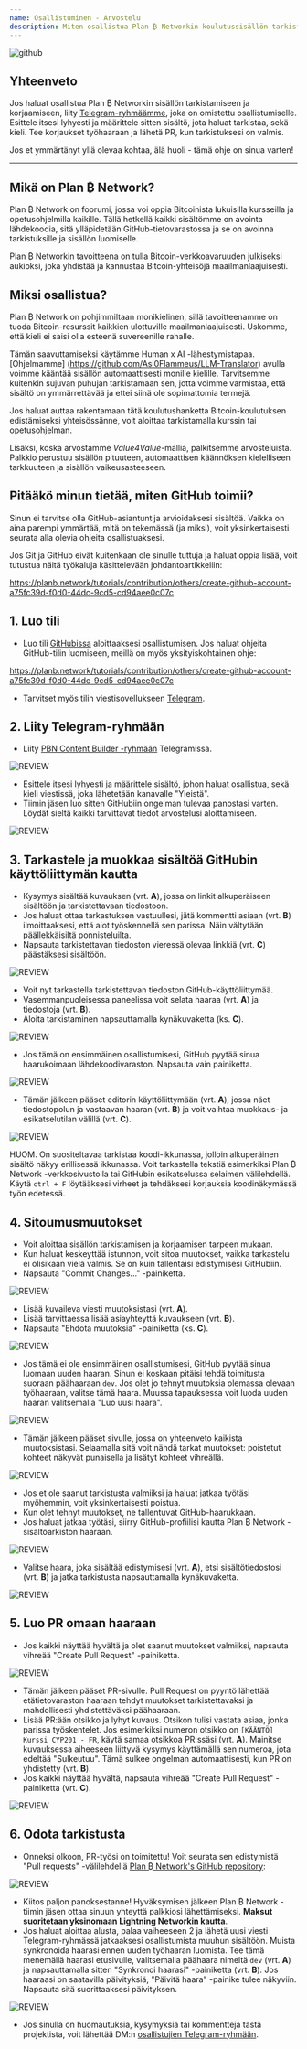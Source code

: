 ```yaml
---
name: Osallistuminen - Arvostelu
description: Miten osallistua Plan ₿ Networkin koulutussisällön tarkistamiseen?
---
```

![github](assets/cover.webp)

## Yhteenveto

Jos haluat osallistua Plan ₿ Networkin sisällön tarkistamiseen ja korjaamiseen, liity [Telegram-ryhmäämme](https://t.me/PlanBNetwork_ContentBuilder), joka on omistettu osallistumiselle. Esittele itsesi lyhyesti ja määrittele sitten sisältö, jota haluat tarkistaa, sekä kieli. Tee korjaukset työhaaraan ja lähetä PR, kun tarkistuksesi on valmis.

Jos et ymmärtänyt yllä olevaa kohtaa, älä huoli - tämä ohje on sinua varten!

---
## Mikä on Plan ₿ Network?

Plan ₿ Network on foorumi, jossa voi oppia Bitcoinista lukuisilla kursseilla ja opetusohjelmilla kaikille. Tällä hetkellä kaikki sisältömme on avointa lähdekoodia, sitä ylläpidetään GitHub-tietovarastossa ja se on avoinna tarkistuksille ja sisällön luomiselle.

Plan ₿ Networkin tavoitteena on tulla Bitcoin-verkkoavaruuden julkiseksi aukioksi, joka yhdistää ja kannustaa Bitcoin-yhteisöjä maailmanlaajuisesti.

## Miksi osallistua?

Plan ₿ Network on pohjimmiltaan monikielinen, sillä tavoitteenamme on tuoda Bitcoin-resurssit kaikkien ulottuville maailmanlaajuisesti. Uskomme, että kieli ei saisi olla esteenä suvereenille rahalle.

Tämän saavuttamiseksi käytämme Human x AI -lähestymistapaa. [Ohjelmamme] (https://github.com/Asi0Flammeus/LLM-Translator) avulla voimme kääntää sisällön automaattisesti monille kielille. Tarvitsemme kuitenkin sujuvan puhujan tarkistamaan sen, jotta voimme varmistaa, että sisältö on ymmärrettävää ja ettei siinä ole sopimattomia termejä.

Jos haluat auttaa rakentamaan tätä koulutushanketta Bitcoin-koulutuksen edistämiseksi yhteisössänne, voit aloittaa tarkistamalla kurssin tai opetusohjelman.

Lisäksi, koska arvostamme *Value4Value*-mallia, palkitsemme arvosteluista. Palkkio perustuu sisällön pituuteen, automaattisen käännöksen kielelliseen tarkkuuteen ja sisällön vaikeusasteeseen.

## Pitääkö minun tietää, miten GitHub toimii?

Sinun ei tarvitse olla GitHub-asiantuntija arvioidaksesi sisältöä. Vaikka on aina parempi ymmärtää, mitä on tekemässä (ja miksi), voit yksinkertaisesti seurata alla olevia ohjeita osallistuaksesi.

Jos Git ja GitHub eivät kuitenkaan ole sinulle tuttuja ja haluat oppia lisää, voit tutustua näitä työkaluja käsittelevään johdantoartikkeliin:

https://planb.network/tutorials/contribution/others/create-github-account-a75fc39d-f0d0-44dc-9cd5-cd94aee0c07c

## 1. Luo tili


- Luo tili [GitHubissa](https://github.com/) aloittaaksesi osallistumisen. Jos haluat ohjeita GitHub-tilin luomiseen, meillä on myös yksityiskohtainen ohje:

https://planb.network/tutorials/contribution/others/create-github-account-a75fc39d-f0d0-44dc-9cd5-cd94aee0c07c

- Tarvitset myös tilin viestisovellukseen [Telegram](https://telegram.org/).

## 2. Liity Telegram-ryhmään


- Liity [PBN Content Builder -ryhmään](https://t.me/PlanBNetwork_ContentBuilder) Telegramissa.

![REVIEW](assets/fr/01.webp)


- Esittele itsesi lyhyesti ja määrittele sisältö, johon haluat osallistua, sekä kieli viestissä, joka lähetetään kanavalle "Yleistä".
- Tiimin jäsen luo sitten GitHubiin ongelman tulevaa panostasi varten. Löydät sieltä kaikki tarvittavat tiedot arvostelusi aloittamiseen.

![REVIEW](assets/fr/02.webp)

## 3. Tarkastele ja muokkaa sisältöä GitHubin käyttöliittymän kautta


- Kysymys sisältää kuvauksen (vrt. **A**), jossa on linkit alkuperäiseen sisältöön ja tarkistettavaan tiedostoon.
- Jos haluat ottaa tarkastuksen vastuullesi, jätä kommentti asiaan (vrt. **B**) ilmoittaaksesi, että aiot työskennellä sen parissa. Näin vältytään päällekkäisiltä ponnisteluilta.
- Napsauta tarkistettavan tiedoston vieressä olevaa linkkiä (vrt. **C**) päästäksesi sisältöön.

![REVIEW](assets/fr/03.webp)


- Voit nyt tarkastella tarkistettavan tiedoston GitHub-käyttöliittymää.
- Vasemmanpuoleisessa paneelissa voit selata haaraa (vrt. **A**) ja tiedostoja (vrt. **B**).
- Aloita tarkistaminen napsauttamalla kynäkuvaketta (ks. **C**).

![REVIEW](assets/fr/04.webp)


- Jos tämä on ensimmäinen osallistumisesi, GitHub pyytää sinua haarukoimaan lähdekoodivaraston. Napsauta vain painiketta.

![REVIEW](assets/fr/05.webp)


- Tämän jälkeen pääset editorin käyttöliittymään (vrt. **A**), jossa näet tiedostopolun ja vastaavan haaran (vrt. **B**) ja voit vaihtaa muokkaus- ja esikatselutilan välillä (vrt. **C**).

![REVIEW](assets/fr/06.webp)

HUOM. On suositeltavaa tarkistaa koodi-ikkunassa, jolloin alkuperäinen sisältö näkyy erillisessä ikkunassa. Voit tarkastella tekstiä esimerkiksi Plan ₿ Network -verkkosivustolla tai GitHubin esikatselussa selaimen välilehdellä. Käytä `ctrl + F` löytääksesi virheet ja tehdäksesi korjauksia koodinäkymässä työn edetessä.

## 4. Sitoumusmuutokset


- Voit aloittaa sisällön tarkistamisen ja korjaamisen tarpeen mukaan.
- Kun haluat keskeyttää istunnon, voit sitoa muutokset, vaikka tarkastelu ei olisikaan vielä valmis. Se on kuin tallentaisi edistymisesi GitHubiin.
- Napsauta "Commit Changes..." -painiketta.

![REVIEW](assets/fr/07.webp)


- Lisää kuvaileva viesti muutoksistasi (vrt. **A**).
- Lisää tarvittaessa lisää asiayhteyttä kuvaukseen (vrt. **B**).
- Napsauta "Ehdota muutoksia" -painiketta (ks. **C**).

![REVIEW](assets/fr/08.webp)


- Jos tämä ei ole ensimmäinen osallistumisesi, GitHub pyytää sinua luomaan uuden haaran. Sinun ei koskaan pitäisi tehdä toimitusta suoraan päähaaraan `dev`. Jos olet jo tehnyt muutoksia olemassa olevaan työhaaraan, valitse tämä haara. Muussa tapauksessa voit luoda uuden haaran valitsemalla "Luo uusi haara".

![REVIEW](assets/fr/13.webp)


- Tämän jälkeen pääset sivulle, jossa on yhteenveto kaikista muutoksistasi. Selaamalla sitä voit nähdä tarkat muutokset: poistetut kohteet näkyvät punaisella ja lisätyt kohteet vihreällä.

![REVIEW](assets/fr/09.webp)


- Jos et ole saanut tarkistusta valmiiksi ja haluat jatkaa työtäsi myöhemmin, voit yksinkertaisesti poistua.
- Kun olet tehnyt muutokset, ne tallentuvat GitHub-haarukkaan.
- Jos haluat jatkaa työtäsi, siirry GitHub-profiilisi kautta Plan ₿ Network -sisältöarkiston haaraan.

![REVIEW](assets/fr/14.webp)


- Valitse haara, joka sisältää edistymisesi (vrt. **A**), etsi sisältötiedostosi (vrt. **B**) ja jatka tarkistusta napsauttamalla kynäkuvaketta.

![REVIEW](assets/fr/15.webp)

## 5. Luo PR omaan haaraan


- Jos kaikki näyttää hyvältä ja olet saanut muutokset valmiiksi, napsauta vihreää "Create Pull Request" -painiketta.

![REVIEW](assets/fr/10.webp)


- Tämän jälkeen pääset PR-sivulle. Pull Request on pyyntö lähettää etätietovaraston haaraan tehdyt muutokset tarkistettavaksi ja mahdollisesti yhdistettäväksi päähaaraan.
- Lisää PR:ään otsikko ja lyhyt kuvaus. Otsikon tulisi vastata asiaa, jonka parissa työskentelet. Jos esimerkiksi numeron otsikko on `[KÄÄNTÖ] Kurssi CYP201 - FR`, käytä samaa otsikkoa PR:ssäsi (vrt. **A**). Mainitse kuvauksessa aiheeseen liittyvä kysymys käyttämällä sen numeroa, jota edeltää "Sulkeutuu". Tämä sulkee ongelman automaattisesti, kun PR on yhdistetty (vrt. **B**).
- Jos kaikki näyttää hyvältä, napsauta vihreää "Create Pull Request" -painiketta (vrt. **C**).

![REVIEW](assets/fr/11.webp)

## 6. Odota tarkistusta


- Onneksi olkoon, PR-työsi on toimitettu! Voit seurata sen edistymistä "Pull requests" -välilehdellä [Plan ₿ Network's GitHub repository](https://github.com/PlanB-Network/bitcoin-educational-content/pulls):

![REVIEW](assets/fr/12.webp)


- Kiitos paljon panoksestanne! Hyväksymisen jälkeen Plan ₿ Network -tiimin jäsen ottaa sinuun yhteyttä palkkiosi lähettämiseksi. **Maksut suoritetaan yksinomaan Lightning Networkin kautta**.
- Jos haluat aloittaa alusta, palaa vaiheeseen 2 ja lähetä uusi viesti Telegram-ryhmässä jatkaaksesi osallistumista muuhun sisältöön. Muista synkronoida haarasi ennen uuden työhaaran luomista. Tee tämä menemällä haarasi etusivulle, valitsemalla päähaara nimeltä `dev` (vrt. **A**) ja napsauttamalla sitten "Synkronoi haarasi" -painiketta (vrt. **B**). Jos haaraasi on saatavilla päivityksiä, "Päivitä haara" -painike tulee näkyviin. Napsauta sitä suorittaaksesi päivityksen.

![REVIEW](assets/fr/16.webp)


- Jos sinulla on huomautuksia, kysymyksiä tai kommentteja tästä projektista, voit lähettää DM:n [osallistujien Telegram-ryhmään](https://t.me/PlanBNetwork_ContentBuilder).
